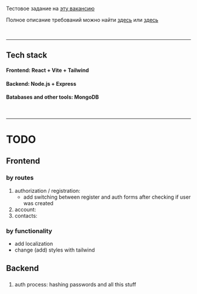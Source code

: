 Тестовое задание на [эту вакансию](https://spb.hh.ru/vacancy/80662588?utm_source=admitad&utm_medium=cpa&utm_campaign=RU_employers&admitad_uid=92c870f55c9bb63ee3e5e2b216a5ae98&publisher_id=58)

Полное описание требований можно найти [здесь](https://github.com/vivishko/belik-test-solution/blob/main/docs/test-exercise-description.jpg) или [здесь](https://docs.yandex.ru/docs/view?url=ya-disk-public%3A%2F%2FGqBKfcqIKvOBtwoB%2Fxu3uzUzqw0PD9NoBK52sbYfffGFJoj7vfQbz%2BbIGb3ZqApWq%2FJ6bpmRyOJonT3VoXnDag%3D%3D&name=%D0%A2%D0%B5%D1%81%D1%82%D0%BE%D0%B2%D0%BE%D0%B5%20react%26nodejs.docx)

<br>

---
## Tech stack 

#### Frontend: React + Vite + Tailwind
#### Backend: Node.js + Express 
#### Batabases and other tools: MongoDB
<br>

---
# TODO

## Frontend
### by routes
1. authorization / registration: 
    - add switching between register and auth forms after checking if user was created
2. account: 
3. contacts:

### by functionality
- add localization
- change (add) styles with tailwind

## Backend
### 
1. auth process: hashing passwords and all this stuff